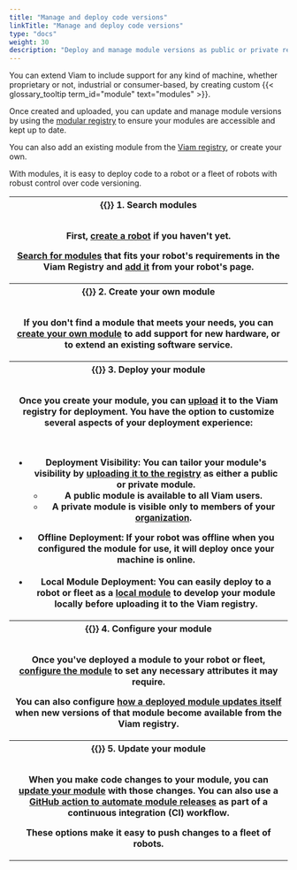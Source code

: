 ```yaml
---
title: "Manage and deploy code versions"
linkTitle: "Manage and deploy code versions"
type: "docs"
weight: 30
description: "Deploy and manage module versions as public or private resources with the Viam CLI."
---
```


You can extend Viam to include support for any kind of machine, whether proprietary or not, industrial or consumer-based, by creating custom {{< glossary_tooltip term_id="module" text="modules" >}}.

Once created and uploaded, you can update and manage module versions by using the [modular registry](https://app.viam.com/registry) to ensure your modules are accessible and kept up to date.

You can also add an existing module from the [Viam registry](https://app.viam.com/registry), or create your own.

With modules, it is easy to deploy code to a robot or a fleet of robots with robust control over code versioning.

<table>
  <tr>
    <th>{{<imgproc src="/ml/collect.svg" class="fill alignleft" style="max-width: 150px" alt="ml collect icon">}}
      <b>1. Search modules</b>
      <br><br>
      <p>First, <a href="/fleet/machines/#add-a-new-robot">create a robot</a> if you haven't yet.</p>
      <p><a href="/registry/configure/">Search for modules</a> that fits your robot's requirements in the Viam Registry and <a href="https://docs.viam.com/registry/configure/#add-a-modular-resource-from-the-viam-registry">add it</a> from your robot's page.</p>
    </th>
  </tr>
  <tr>
    <th>{{<imgproc src="/ml/configure.svg" class="fill alignleft" style="max-width: 150px" declaredimensions=true alt="ml configure icon">}}
      <b>2. Create your own module</b>
      <br><br>
      <p>If you don't find a module that meets your needs, you can <a href="https://docs.viam.com/registry/create/">create your own module</a> to add support for new hardware, or to extend an existing software service.</p>
    </th>
  </tr>
  <tr>
    <th>{{<imgproc src="/ml/deploy.svg" class="fill alignleft" style="max-width: 150px" declaredimensions=true alt="ml deploy icon">}}
      <b>3. Deploy your module</b>
      <br><br>
      <p>Once you create your module, you can <a href="/registry/upload/">upload</a> it to the Viam registry for deployment. You have the option to customize several aspects of your deployment experience: </p></br>
      <ul>
        <li>
        Deployment Visibility: You can tailor your module's visibility by <a href="https://docs.viam.com/registry/upload/#upload-a-custom-module">uploading it to the registry</a> as either a public or private module.
              <ul>
                <li>A public module is available to all Viam users.</li>
                <li>A private module is visible only to members of your <a href="/fleet/organizations/">organization</a>.</li>
              </ul>
        </ul>
        </li>
        </ul>
        <ul>
        <li>
        Offline Deployment: If your robot was offline when you configured the module for use, it will deploy once your machine is online.
        </li></br>
        <li>
        Local Module Deployment: You can easily deploy to a robot or fleet as a <a href="/registry/configure/#local-modules">local module</a> to develop your module locally before uploading it to the Viam registry.
        </li>
      </ul>
  </tr>
  <tr>
    <th>{{<imgproc src="/ml/configure.svg" class="fill alignleft" style="max-width: 150px" declaredimensions=true alt="ml deploy icon">}}
      <b>4. Configure your module
      <br><br>
      <p>Once you've deployed a module to your robot or fleet, <a href="https://docs.viam.com/registry/configure/#edit-the-configuration-of-a-module-from-the-viam-registry">configure the module</a> to set any necessary attributes it may require.</p>
      <p>You can also configure <a href="/registry/configure/#configure-version-update-management-for-a-registry-module">how a deployed module updates itself</a> when new versions of that module become available from the Viam registry.</p>
    </th>
  </tr>
  <tr>
    <th>{{<imgproc src="/build/configure/services/icons/motion.svg" class="fill alignleft" style="max-width: 150px" declaredimensions=true alt="controller icon">}}
      <b>5. Update your module</b>
      <br><br>
      <p>When you make code changes to your module, you can <a href="/registry/upload/#update-an-existing-module">update your module</a> with those changes. You can also use a <a href="/registry/upload/#update-an-existing-module-using-a-github-action">GitHub action to automate module releases</a> as part of a continuous integration (CI) workflow.</p>
      <p>These options make it easy to push changes to a fleet of robots.</p>
    </th>
  </tr>
</table>
